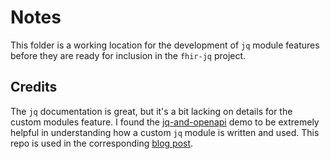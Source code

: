 [jq-and-openapi]: https://github.com/arno-di-loreto/jq-and-openapi
[blog post]: https://apihandyman.io/api-toolbox-jq-and-openapi-part-1-using-jq-to-extract-data-from-openapi-files/

# Notes

This folder is a working location for the development of `jq` module features
before they are ready for inclusion in the `fhir-jq` project.

## Credits

The `jq` documentation is great, but it's a bit lacking on details for the
custom modules feature.  I found the [jq-and-openapi] demo to be extremely
helpful in understanding how a custom `jq` module is written and used. This
repo is used in the corresponding [blog post].
